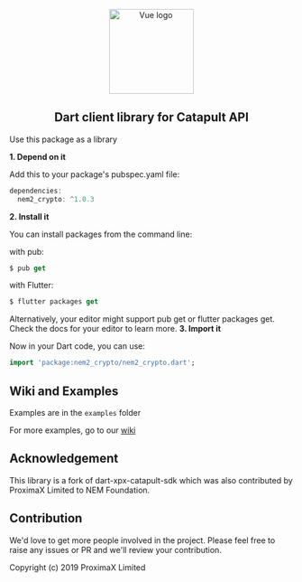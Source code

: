 <p align="center"><a href="https://vuejs.org" target="_blank" rel="noopener noreferrer"><img width="150" src="https://user-images.githubusercontent.com/29048783/57000439-a41fa000-6b81-11e9-94f3-6df17de7e41a.png" alt="Vue logo"></a></p>
<h2 align="center">Dart client library for Catapult API</h2>

Use this package as a library

**1. Depend on it**

Add this to your package's pubspec.yaml file:

```dart
dependencies:
  nem2_crypto: ^1.0.3
```

**2. Install it**

You can install packages from the command line:

with pub:

```dart
$ pub get
```

with Flutter:

```dart
$ flutter packages get
```

Alternatively, your editor might support pub get or flutter packages get. Check the docs for your editor to learn more.
**3. Import it**

Now in your Dart code, you can use:

```dart
import 'package:nem2_crypto/nem2_crypto.dart';
```

## Wiki and Examples ##

Examples are in the `examples` folder

For more examples, go to our [wiki](https://github.com/proximax-storage/dart-xpx-catapult-sdk/wiki)

## Acknowledgement ## 

This library is a fork of dart-xpx-catapult-sdk which was also contributed by ProximaX Limited to NEM Foundation. 

## Contribution ##
We'd love to get more people involved in the project. Please feel free to raise any issues or PR and we'll review your contribution.
    
Copyright (c) 2019 ProximaX Limited